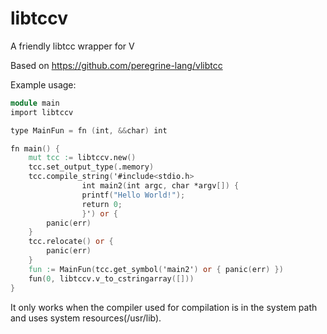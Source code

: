# libtccv
A friendly libtcc wrapper for V

Based on https://github.com/peregrine-lang/vlibtcc

Example usage:
```V
module main
import libtccv

type MainFun = fn (int, &&char) int

fn main() {
	mut tcc := libtccv.new()
	tcc.set_output_type(.memory)
	tcc.compile_string('#include<stdio.h>
			    int main2(int argc, char *argv[]) {
				printf("Hello World!");
				return 0;
			    }') or {
		panic(err)
	}
	tcc.relocate() or { 
		panic(err) 
  	}
	fun := MainFun(tcc.get_symbol('main2') or { panic(err) })
	fun(0, libtccv.v_to_cstringarray([]))
}
```
It only works when the compiler used for compilation is in the system path and uses system resources(/usr/lib).
